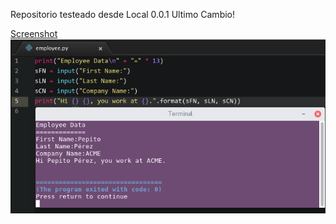 Repositorio testeado desde Local 0.0.1
Ultimo Cambio!

[Screenshot](https://github.com/jacquexgithub/prueba/blob/master/resources/preview.png)
![Screenshot](resources/preview.png)

